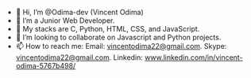 - 👋 Hi, I’m @Odima-dev (Vincent Odima)
- 👀 I’m a Junior Web Developer.
- 🌱 My stacks are C, Python, HTML, CSS, and JavaScript.
- 💞️ I’m looking to collaborate on Javascript and Python projects.
- 📫 How to reach me: 
Email: vincentodima22@gmail.com.
Skype: vincentodima22@gmail.com.
Linkedin: www.linkedin.com/in/vincent-odima-5767b498/

<!---
Odima-dev/Odima-dev is a ✨ special ✨ repository because its `README.md` (this file) appears on your GitHub profile.
You can click the Preview link to take a look at your changes.
--->

